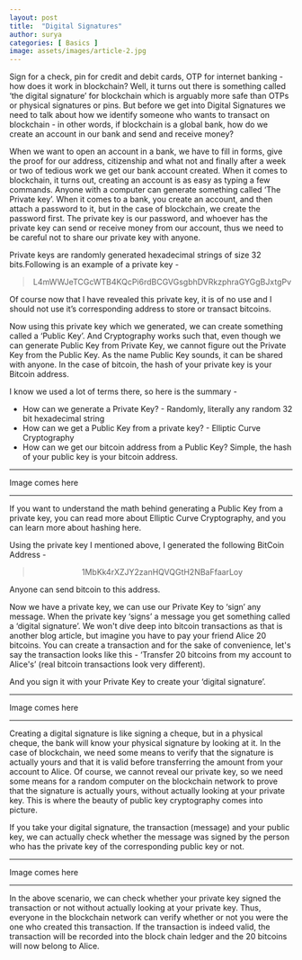 ```yaml
---
layout: post
title:  "Digital Signatures"
author: surya
categories: [ Basics ]
image: assets/images/article-2.jpg
---
```

Sign for a check, pin for credit and debit cards, OTP for internet banking - how does it work in blockchain? Well, it turns out there is something called ‘the digital signature’ for blockchain which is arguably more safe than OTPs or physical signatures or pins. But before we get into Digital Signatures we need to talk about how we identify someone who wants to transact on blockchain - in other words, if blockchain is a global bank, how do we create an account in our bank and send and receive money?

When we want to open an account in a bank, we have to fill in forms, give the proof for our address, citizenship and what not and finally after a week or two of tedious work we get our bank account created. When it comes to blockchain, it turns out, creating an account is as easy as typing a few commands. Anyone with a computer can generate something called ‘The Private key’. When it comes to a bank, you create an account, and then attach a password to it, but in the case of blockchain, we create the password first. The private key is our password, and whoever has the private key can send or receive money from our account, thus we need to be careful not to share our private key with anyone.

Private keys are randomly generated hexadecimal strings of size 32 bits.Following is an example of a private key - 

><div align="center">L4mWWJeTCGcWTB4KQcPi6rdBCGVGsgbhDVRkzphraGYGgBJxtgPv</div>

Of course now that I have revealed this private key, it is of no use and I should not use it’s corresponding address to store or transact bitcoins.

Now using this private key which we generated, we can create something called a ‘Public Key’. And Cryptography works such that, even though we can generate Public Key from Private Key, we cannot figure out the Private Key from the Public Key. As the name Public Key sounds, it can be shared with anyone. In the case of bitcoin, the hash of your private key is your Bitcoin address. 

I know we used a lot of terms there, so here is the summary - 
* How can we generate a Private Key? - Randomly, literally any random 32 bit hexadecimal string
* How can we get a Public Key from a private key? - Elliptic Curve Cryptography
* How can we get our bitcoin address from a Public Key? Simple, the hash of your public key is your bitcoin address.

---
Image comes here

---

If you want to understand the math behind generating a Public Key from a private key, you can read more about Elliptic Curve Cryptography, and you can learn more about hashing here. 

Using the private key I mentioned above, I generated the following BitCoin Address - 

><div align="center">1MbKk4rXZJY2zanHQVQGtH2NBaFfaarLoy</div>

Anyone can send bitcoin to this address.

Now we have a private key, we can use our Private Key to ‘sign’ any message. When the private key ‘signs’ a message you get something called a ‘digital signature’. We won't dive deep into bitcoin transactions as that is another blog article, but imagine you have to pay your friend Alice 20 bitcoins. You can create a transaction and for the sake of convenience, let's say the transaction looks like this - 
‘Transfer 20 bitcoins from my account to Alice's’ (real bitcoin transactions look very different).

And you sign it with your Private Key to create your ‘digital signature’. 

---
Image comes here

---

Creating a digital signature is like signing a cheque, but in a physical cheque, the bank will know your physical signature by looking at it. In the case of blockchain, we need some means to verify that the signature is actually yours and that it is valid before transferring the amount from your account to Alice. Of course, we cannot reveal our private key, so we need some means for a random computer on the blockchain network to prove that the signature is actually yours, without actually looking at your private key. This is where the beauty of public key cryptography comes into picture.

If you take your digital signature, the transaction (message) and your public key, we can actually check whether the message was signed by the person who has the private key of the corresponding public key or not.

---
Image comes here

---

In the above scenario, we can check whether your private key signed the transaction or not without actually looking at your private key. Thus, everyone in the blockchain network can verify whether or not you were the one who created this transaction. If the transaction is indeed valid, the transaction will be recorded into the block chain ledger and the 20 bitcoins will now belong to Alice.
